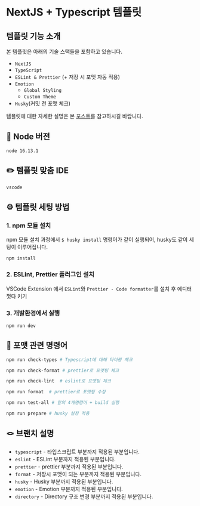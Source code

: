 # NextJS + Typescript 템플릿

## 템플릿 기능 소개

본 템플릿은 아래의 기술 스택들을 포함하고 있습니다.

- `NextJS`
- `TypeScript`
- `ESLint & Prettier` (+ 저장 시 포맷 자동 적용)
- `Emotion`
  - `Global Styling`
  - `Custom Theme`
- `Husky`(커밋 전 포맷 체크)

템플릿에 대한 자세한 설명은 본 [포스트](https://velog.io/@seungchan__y/NextJS-Typescript-Template)를 참고하시길 바랍니다.

## 🍏 Node 버전

`node 16.13.1`

## ✏️ 템플릿 맞춤 IDE

`vscode`

## ⚙️ 템플릿 세팅 방법

### 1. npm 모듈 설치

npm 모듈 설치 과정에서 `$ husky install` 명령어가 같이 실행되어, husky도 같이 세팅이 이루어집니다.

```tsx
npm install
```

### 2. ESLint, Prettier 플러그인 설치

VSCode Extension 에서 `ESLint`와 `Prettier - Code formatter`를 설치 후 에디터 껏다 키기

### 3. 개발환경에서 실행

```tsx
npm run dev
```

## 🧾 포맷 관련 명령어

```bash
npm run check-types # Typescript에 대해 타이핑 체크

npm run check-format # prettier로 포맷팅 체크

npm run check-lint  # eslint로 포맷팅 체크

npm run format  # prettier로 포맷팅 수정

npm run test-all # 앞의 4개명령어 + build 실행

npm run prepare # husky 설정 적용
```

## 🪢 브랜치 설명

- `typescript` - 타입스크립트 부분까지 적용된 부분입니다.
- `eslint` - ESLint 부분까지 적용된 부분입니다.
- `prettier` - prettier 부분까지 적용된 부분입니다.
- `format` - 저장시 포맷이 되는 부분까지 적용된 부분입니다.
- `husky` - Husky 부분까지 적용된 부분입니다.
- `emotion` - Emotion 부분까지 적용된 부분입니다.
- `directory` - Directory 구조 변경 부분까지 적용된 부분입니다.
